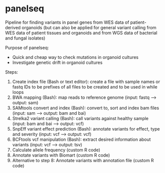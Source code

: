 # panelseq
Pipeline for finding variants in panel genes from WES data of patient-derived organoids (but can also be applied for general variant calling from WES data of patient tissues and organoids and from WGS data of bacterial and fungal isolates)

Purpose of panelseq:
- Quick and cheap way to check mutations in organoid cultures
- Investigate genetic drift in organoid cultures

Steps: 
1. Create index file (Bash or text editor): create a file with sample names or fastq IDs to be prefixes of all files to be created and to be used in while loops
2. BWA mapping (Bash): map reads to reference genome (input: fastq --> output: sam)
3. SAMtools convert and index (Bash): convert to, sort and index bam files (input: sam --> output: bam and bai)
4. Strelka2 variant calling (Bash): call variants against healthy sample (input: bam and bai --> output: vcf)
5. SnpEff variant effect prediction (Bash): annotate variants for effect, type and severity (input: vcf --> output: vcf)
6. BCFtools vcf manipulation (Bash): extract desired information about variants (input: vcf --> output: tsv)
7. Calculate allele frequency (custom R code)
8. Annotate variants with Biomart (custom R code)
9. Alternative to step 8: Annotate variants with annotation file (custom R code)
